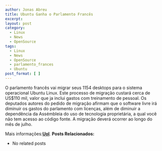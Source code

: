 ```yaml
---
author: Jonas Abreu
title: Ubuntu Ganha o Parlamento Francês
excerpt:
layout: post
category:
  - Linux
  - News
  - OpenSource
tags:
  - Linux
  - News
  - OpenSource
  - parlamento_frances
  - Ubuntu
post_format: [ ]
---
```

O parlamento francês vai migrar seus 1154 desktops para o sistema operacional Ubuntu Linux. Este processo de migração custará cerca de US$110 mil, valor que ja inclui gastos com treinamento de pessoal. Os deputados autores do pedido de migração afirmam que o software livre irá diminuir os gastos do parlamento com licenças, além de diminuir a dependência da Assémbleia do uso de tecnologia proprietária, a qual você não tem acesso ao código fonte. A migração deverá ocorrer ao longo do mês de julho.

Mais informações:**[Uol][1]**. 
**Posts Relacionados:** 
*   No related posts












 [1]: http://info.abril.uol.com.br/aberto/infonews/032007/12032007-18.shl





